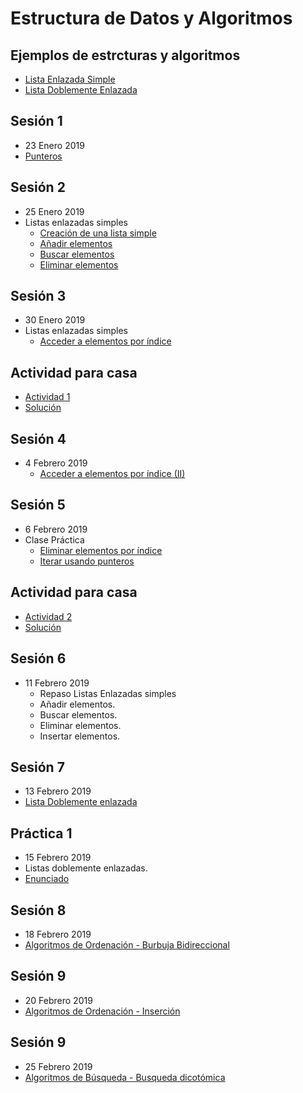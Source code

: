 # Estructura de Datos y Algoritmos

## Ejemplos de estrcturas y algoritmos
  * [Lista Enlazada Simple](https://github.com/Nebrija-Programacion/Datos-Algoritmos/tree/master/ejemplos/lista_enlazada_simple)
  * [Lista Doblemente Enlazada](https://github.com/Nebrija-Programacion/Datos-Algoritmos/tree/master/ejemplos/lista-doblemente-enlazada)

## Sesión 1 
 - 23 Enero 2019
 - [Punteros](https://codebin.cc/2018/11/11/leccion-14-punteros/)
 
## Sesión 2
 - 25 Enero 2019
 - Listas enlazadas simples
   - [Creación de una lista simple](https://codebin.cc/2019/01/27/les-creacion/)
   - [Añadir elementos](https://codebin.cc/2019/01/27/les-creacion/)
   - [Buscar elementos](https://codebin.cc/2019/01/27/2-listas-enlazadas-simples-buscar-elementos/)
   - [Eliminar elementos](https://codebin.cc/2019/01/27/3-listas-enlazadas-simples-eliminar-elementos/)
   

## Sesión 3
 - 30 Enero 2019
 - Listas enlazadas simples
   - [Acceder a elementos por índice](https://codebin.cc/2019/01/27/4-listas-enlazadas-simples-acceder-por-indice/)

   
## Actividad para casa
  - [Actividad 1](https://github.com/Nebrija-Programacion/Datos-Algoritmos/tree/master/actividades/actividad1)
  - [Solución](https://github.com/Nebrija-Programacion/Datos-Algoritmos/tree/master/ejemplos/lista_enlazada_simple)

## Sesión 4
 - 4 Febrero 2019
   - [Acceder a elementos por índice (II)](https://codebin.cc/2019/01/27/4-listas-enlazadas-simples-acceder-por-indice/)
   
## Sesión 5
 - 6 Febrero 2019
 - Clase Práctica
   - [Eliminar elementos por índice](https://codebin.cc/2019/01/27/5-listas-enlazadas-simples-eliminar-por-indice/)
   - [Iterar usando punteros](https://codebin.cc/2019/01/27/6-listas-enlazadas-simples-iterar-con-puntero/)

## Actividad para casa
  - [Actividad 2](https://github.com/Nebrija-Programacion/Datos-Algoritmos/tree/master/actividades/actividad2)
  - [Solución](https://github.com/Nebrija-Programacion/Datos-Algoritmos/tree/master/ejemplos/lista_enlazada_simple)

## Sesión 6
 - 11 Febrero 2019
   - Repaso Listas Enlazadas simples
   - Añadir elementos.
   - Buscar elementos.
   - Eliminar elementos.
   - Insertar elementos.

 
## Sesión 7
 - 13 Febrero 2019
 - [Lista Doblemente enlazada]()


## Práctica 1
  - 15 Febrero 2019
  - Listas doblemente enlazadas.
  - [Enunciado](https://github.com/Nebrija-Programacion/Datos-Algoritmos/blob/master/practicas/practica-I/readme.md)
  
## Sesión 8
 - 18 Febrero 2019
 - [Algoritmos de Ordenación - Burbuja Bidireccional]()
 
## Sesión 9
 - 20 Febrero 2019
 - [Algoritmos de Ordenación - Inserción]()
 
## Sesión 9
 - 25 Febrero 2019 
 - [Algoritmos de Búsqueda - Busqueda dicotómica]()
